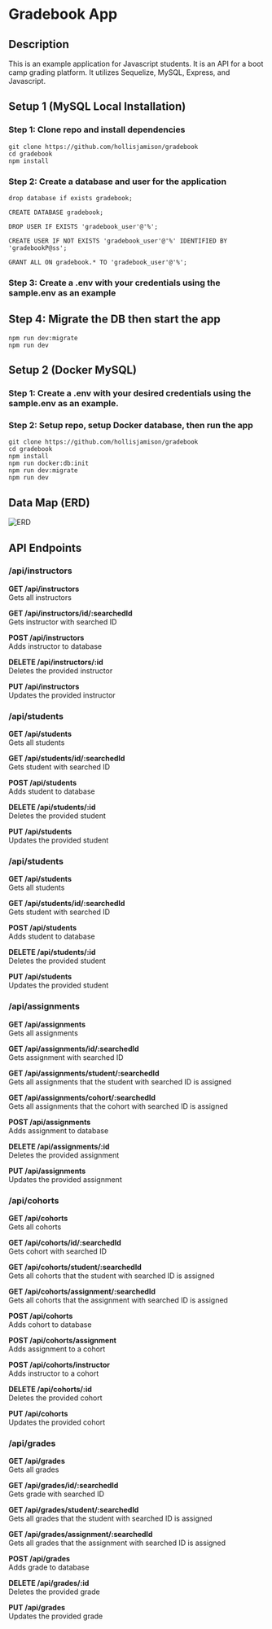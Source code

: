 # Gradebook App

## Description

This is an example application for Javascript students. It is an API for a boot camp grading platform. It utilizes Sequelize, MySQL, Express, and Javascript.

## Setup 1 (MySQL Local Installation)

### Step 1: Clone repo and install dependencies

    git clone https://github.com/hollisjamison/gradebook
    cd gradebook
    npm install

### Step 2: Create a database and user for the application

    drop database if exists gradebook;

    CREATE DATABASE gradebook;

    DROP USER IF EXISTS 'gradebook_user'@'%';

    CREATE USER IF NOT EXISTS 'gradebook_user'@'%' IDENTIFIED BY 'gradebookP@ss';

    GRANT ALL ON gradebook.* TO 'gradebook_user'@'%';

### Step 3: Create a .env with your credentials using the sample.env as an example

## Step 4: Migrate the DB then start the app

    npm run dev:migrate
    npm run dev

## Setup 2 (Docker MySQL)

### Step 1: Create a .env with your desired credentials using the sample.env as an example.

### Step 2: Setup repo, setup Docker database, then run the app

    git clone https://github.com/hollisjamison/gradebook
    cd gradebook
    npm install
    npm run docker:db:init
    npm run dev:migrate
    npm run dev

## Data Map (ERD)

![ERD](/image.png?raw=true 'ERD')

## API Endpoints

### /api/instructors

**GET /api/instructors**\
Gets all instructors

**GET /api/instructors/id/:searchedId**\
Gets instructor with searched ID

**POST /api/instructors**\
Adds instructor to database

**DELETE /api/instructors/:id**\
Deletes the provided instructor

**PUT /api/instructors**\
Updates the provided instructor

### /api/students

**GET /api/students**\
Gets all students

**GET /api/students/id/:searchedId**\
Gets student with searched ID

**POST /api/students**\
Adds student to database

**DELETE /api/students/:id**\
Deletes the provided student

**PUT /api/students**\
Updates the provided student

### /api/students

**GET /api/students**\
Gets all students

**GET /api/students/id/:searchedId**\
Gets student with searched ID

**POST /api/students**\
Adds student to database

**DELETE /api/students/:id**\
Deletes the provided student

**PUT /api/students**\
Updates the provided student

### /api/assignments

**GET /api/assignments**\
Gets all assignments

**GET /api/assignments/id/:searchedId**\
Gets assignment with searched ID

**GET /api/assignments/student/:searchedId**\
Gets all assignments that the student with searched ID is assigned

**GET /api/assignments/cohort/:searchedId**\
Gets all assignments that the cohort with searched ID is assigned

**POST /api/assignments**\
Adds assignment to database

**DELETE /api/assignments/:id**\
Deletes the provided assignment

**PUT /api/assignments**\
Updates the provided assignment

### /api/cohorts

**GET /api/cohorts**\
Gets all cohorts

**GET /api/cohorts/id/:searchedId**\
Gets cohort with searched ID

**GET /api/cohorts/student/:searchedId**\
Gets all cohorts that the student with searched ID is assigned

**GET /api/cohorts/assignment/:searchedId**\
Gets all cohorts that the assignment with searched ID is assigned

**POST /api/cohorts**\
Adds cohort to database

**POST /api/cohorts/assignment**\
Adds assignment to a cohort

**POST /api/cohorts/instructor**\
Adds instructor to a cohort

**DELETE /api/cohorts/:id**\
Deletes the provided cohort

**PUT /api/cohorts**\
Updates the provided cohort

### /api/grades

**GET /api/grades**\
Gets all grades

**GET /api/grades/id/:searchedId**\
Gets grade with searched ID

**GET /api/grades/student/:searchedId**\
Gets all grades that the student with searched ID is assigned

**GET /api/grades/assignment/:searchedId**\
Gets all grades that the assignment with searched ID is assigned

**POST /api/grades**\
Adds grade to database

**DELETE /api/grades/:id**\
Deletes the provided grade

**PUT /api/grades**\
Updates the provided grade
